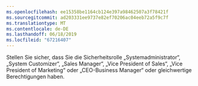 ```yaml
---
ms.openlocfilehash: ee15358be1164cb124e397a98462507a3f78421f
ms.sourcegitcommit: ad203331ee9737e82ef70206ac04eeb72a5f9c7f
ms.translationtype: MT
ms.contentlocale: de-DE
ms.lasthandoff: 06/18/2019
ms.locfileid: "67216407"
---
```

Stellen Sie sicher, dass Sie die Sicherheitsrolle „Systemadministrator“, „System Customizer“, „Sales Manager“, „Vice President of Sales“, „Vice President of Marketing“ oder „CEO-Business Manager“ oder gleichwertige Berechtigungen haben.